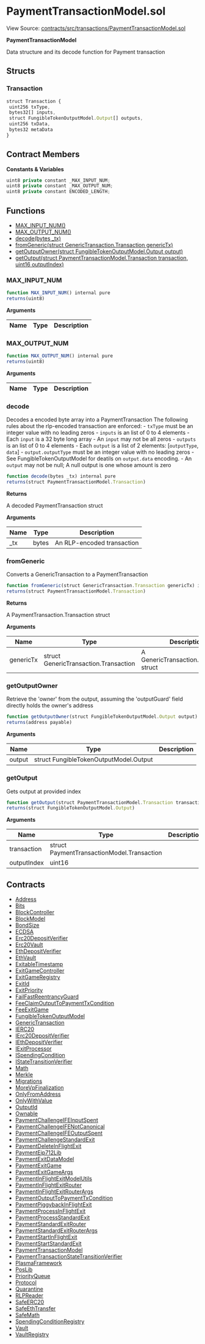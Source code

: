 # PaymentTransactionModel.sol

View Source: [contracts/src/transactions/PaymentTransactionModel.sol](../../contracts/src/transactions/PaymentTransactionModel.sol)

**PaymentTransactionModel**

Data structure and its decode function for Payment transaction

## Structs
### Transaction

```js
struct Transaction {
 uint256 txType,
 bytes32[] inputs,
 struct FungibleTokenOutputModel.Output[] outputs,
 uint256 txData,
 bytes32 metaData
}
```

## Contract Members
**Constants & Variables**

```js
uint8 private constant _MAX_INPUT_NUM;
uint8 private constant _MAX_OUTPUT_NUM;
uint8 private constant ENCODED_LENGTH;

```

## Functions

- [MAX_INPUT_NUM()](#max_input_num)
- [MAX_OUTPUT_NUM()](#max_output_num)
- [decode(bytes _tx)](#decode)
- [fromGeneric(struct GenericTransaction.Transaction genericTx)](#fromgeneric)
- [getOutputOwner(struct FungibleTokenOutputModel.Output output)](#getoutputowner)
- [getOutput(struct PaymentTransactionModel.Transaction transaction, uint16 outputIndex)](#getoutput)

### MAX_INPUT_NUM

```js
function MAX_INPUT_NUM() internal pure
returns(uint8)
```

**Arguments**

| Name        | Type           | Description  |
| ------------- |------------- | -----|

### MAX_OUTPUT_NUM

```js
function MAX_OUTPUT_NUM() internal pure
returns(uint8)
```

**Arguments**

| Name        | Type           | Description  |
| ------------- |------------- | -----|

### decode

Decodes a encoded byte array into a PaymentTransaction
The following rules about the rlp-encoded transaction are enforced:
     - `txType` must be an integer value with no leading zeros
     - `inputs` is an list of 0 to 4 elements
     - Each `input` is a 32 byte long array
     - An `input` may not be all zeros
     - `outputs` is an list of 0 to 4 elements
     - Each `output` is a list of 2 elements: [`outputType`, `data`]
     - `output.outputType` must be an integer value with no leading zeros
     - See FungibleTokenOutputModel for deatils on `output.data` encoding.
     - An `output` may not be null; A null output is one whose amount is zero

```js
function decode(bytes _tx) internal pure
returns(struct PaymentTransactionModel.Transaction)
```

**Returns**

A decoded PaymentTransaction struct

**Arguments**

| Name        | Type           | Description  |
| ------------- |------------- | -----|
| _tx | bytes | An RLP-encoded transaction | 

### fromGeneric

Converts a GenericTransaction to a PaymentTransaction

```js
function fromGeneric(struct GenericTransaction.Transaction genericTx) internal pure
returns(struct PaymentTransactionModel.Transaction)
```

**Returns**

A PaymentTransaction.Transaction struct

**Arguments**

| Name        | Type           | Description  |
| ------------- |------------- | -----|
| genericTx | struct GenericTransaction.Transaction | A GenericTransaction.Transaction struct | 

### getOutputOwner

Retrieve the 'owner' from the output, assuming the
        'outputGuard' field directly holds the owner's address

```js
function getOutputOwner(struct FungibleTokenOutputModel.Output output) internal pure
returns(address payable)
```

**Arguments**

| Name        | Type           | Description  |
| ------------- |------------- | -----|
| output | struct FungibleTokenOutputModel.Output |  | 

### getOutput

Gets output at provided index

```js
function getOutput(struct PaymentTransactionModel.Transaction transaction, uint16 outputIndex) internal pure
returns(struct FungibleTokenOutputModel.Output)
```

**Arguments**

| Name        | Type           | Description  |
| ------------- |------------- | -----|
| transaction | struct PaymentTransactionModel.Transaction |  | 
| outputIndex | uint16 |  | 

## Contracts

* [Address](Address.md)
* [Bits](Bits.md)
* [BlockController](BlockController.md)
* [BlockModel](BlockModel.md)
* [BondSize](BondSize.md)
* [ECDSA](ECDSA.md)
* [Erc20DepositVerifier](Erc20DepositVerifier.md)
* [Erc20Vault](Erc20Vault.md)
* [EthDepositVerifier](EthDepositVerifier.md)
* [EthVault](EthVault.md)
* [ExitableTimestamp](ExitableTimestamp.md)
* [ExitGameController](ExitGameController.md)
* [ExitGameRegistry](ExitGameRegistry.md)
* [ExitId](ExitId.md)
* [ExitPriority](ExitPriority.md)
* [FailFastReentrancyGuard](FailFastReentrancyGuard.md)
* [FeeClaimOutputToPaymentTxCondition](FeeClaimOutputToPaymentTxCondition.md)
* [FeeExitGame](FeeExitGame.md)
* [FungibleTokenOutputModel](FungibleTokenOutputModel.md)
* [GenericTransaction](GenericTransaction.md)
* [IERC20](IERC20.md)
* [IErc20DepositVerifier](IErc20DepositVerifier.md)
* [IEthDepositVerifier](IEthDepositVerifier.md)
* [IExitProcessor](IExitProcessor.md)
* [ISpendingCondition](ISpendingCondition.md)
* [IStateTransitionVerifier](IStateTransitionVerifier.md)
* [Math](Math.md)
* [Merkle](Merkle.md)
* [Migrations](Migrations.md)
* [MoreVpFinalization](MoreVpFinalization.md)
* [OnlyFromAddress](OnlyFromAddress.md)
* [OnlyWithValue](OnlyWithValue.md)
* [OutputId](OutputId.md)
* [Ownable](Ownable.md)
* [PaymentChallengeIFEInputSpent](PaymentChallengeIFEInputSpent.md)
* [PaymentChallengeIFENotCanonical](PaymentChallengeIFENotCanonical.md)
* [PaymentChallengeIFEOutputSpent](PaymentChallengeIFEOutputSpent.md)
* [PaymentChallengeStandardExit](PaymentChallengeStandardExit.md)
* [PaymentDeleteInFlightExit](PaymentDeleteInFlightExit.md)
* [PaymentEip712Lib](PaymentEip712Lib.md)
* [PaymentExitDataModel](PaymentExitDataModel.md)
* [PaymentExitGame](PaymentExitGame.md)
* [PaymentExitGameArgs](PaymentExitGameArgs.md)
* [PaymentInFlightExitModelUtils](PaymentInFlightExitModelUtils.md)
* [PaymentInFlightExitRouter](PaymentInFlightExitRouter.md)
* [PaymentInFlightExitRouterArgs](PaymentInFlightExitRouterArgs.md)
* [PaymentOutputToPaymentTxCondition](PaymentOutputToPaymentTxCondition.md)
* [PaymentPiggybackInFlightExit](PaymentPiggybackInFlightExit.md)
* [PaymentProcessInFlightExit](PaymentProcessInFlightExit.md)
* [PaymentProcessStandardExit](PaymentProcessStandardExit.md)
* [PaymentStandardExitRouter](PaymentStandardExitRouter.md)
* [PaymentStandardExitRouterArgs](PaymentStandardExitRouterArgs.md)
* [PaymentStartInFlightExit](PaymentStartInFlightExit.md)
* [PaymentStartStandardExit](PaymentStartStandardExit.md)
* [PaymentTransactionModel](PaymentTransactionModel.md)
* [PaymentTransactionStateTransitionVerifier](PaymentTransactionStateTransitionVerifier.md)
* [PlasmaFramework](PlasmaFramework.md)
* [PosLib](PosLib.md)
* [PriorityQueue](PriorityQueue.md)
* [Protocol](Protocol.md)
* [Quarantine](Quarantine.md)
* [RLPReader](RLPReader.md)
* [SafeERC20](SafeERC20.md)
* [SafeEthTransfer](SafeEthTransfer.md)
* [SafeMath](SafeMath.md)
* [SpendingConditionRegistry](SpendingConditionRegistry.md)
* [Vault](Vault.md)
* [VaultRegistry](VaultRegistry.md)
